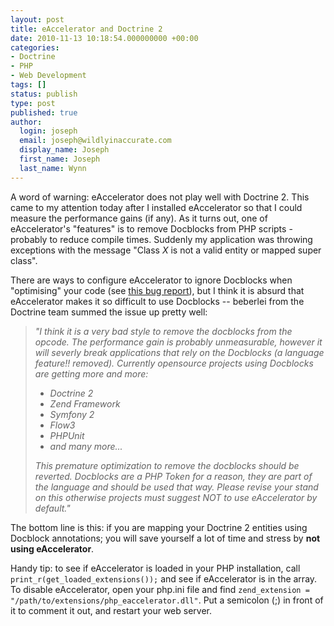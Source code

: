 ```yaml
---
layout: post
title: eAccelerator and Doctrine 2
date: 2010-11-13 10:18:54.000000000 +00:00
categories:
- Doctrine
- PHP
- Web Development
tags: []
status: publish
type: post
published: true
author:
  login: joseph
  email: joseph@wildlyinaccurate.com
  display_name: Joseph
  first_name: Joseph
  last_name: Wynn
---
```

<p>A word of warning: eAccelerator does not play well with Doctrine 2. This came to my attention today after I installed eAccelerator so that I could measure the performance gains (if any). As it turns out, one of eAccelerator's "features" is to remove Docblocks from PHP scripts - probably to reduce compile times. Suddenly my application was throwing exceptions with the message "Class <em>X</em> is not a valid entity or mapped super class".</p>
<p><!--more--></p>
<p>There are ways to configure eAccelerator to ignore Docblocks when "optimising" your code (see <a href="http://eaccelerator.net/ticket/229">this bug report</a>), but I think it is absurd that eAccelerator makes it so difficult to use Docblocks -- beberlei from the Doctrine team summed the issue up pretty well:</p>
<blockquote><p><em>"I think it is a very bad style to remove the docblocks from the opcode. The performance gain is probably unmeasurable, however it will severly break applications that rely on the Docblocks (a language feature!! removed). Currently opensource projects using Docblocks are getting more and more:</em></p>
<ul>
<li><em>Doctrine 2</em></li>
<li><em>Zend Framework</em></li>
<li><em>Symfony 2</em></li>
<li><em>Flow3</em></li>
<li><em>PHPUnit</em></li>
<li><em>and many more...</em></li>
</ul>
<p><em>This premature optimization to remove the docblocks should be reverted. Docblocks are a PHP Token for a reason, they are part of the language and should be used that way. Please revise your stand on this otherwise projects must suggest NOT to use eAccelerator by default."</em></p></blockquote>
<p>The bottom line is this: if you are mapping your Doctrine 2 entities using Docblock annotations; you will save yourself a lot of time and stress by <strong>not using eAccelerator</strong>.</p>
<p>Handy tip: to see if eAccelerator is loaded in your PHP installation, call <code>print_r(get_loaded_extensions());</code> and see if eAccelerator is in the array. To disable eAccelerator, open your php.ini file and find <code>zend_extension = "/path/to/extensions/php_eaccelerator.dll"</code>. Put a semicolon (;) in front of it to comment it out, and restart your web server.</p>
